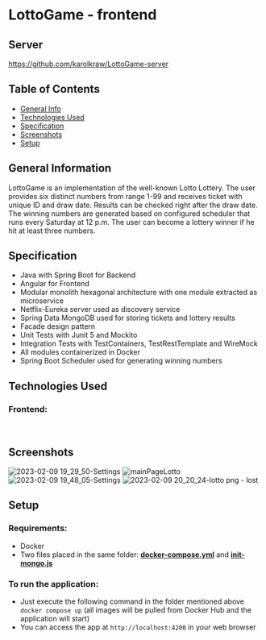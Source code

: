 # LottoGame - frontend

## Server
https://github.com/karolkraw/LottoGame-server

## Table of Contents
* [General Info](#general-information)
* [Technologies Used](#technologies-used)
* [Specification](#specification)
* [Screenshots](#screenshots)
* [Setup](#Setup)


## General Information
LottoGame is an implementation of the well-known Lotto Lottery.
The user provides six distinct numbers from range 1-99 and receives ticket with unique ID and draw date.
Results can be checked right after the draw date.
The winning numbers are generated based on configured scheduler that runs every Saturday at 12 p.m.
The user can become a lottery winner if he hit at least three numbers.


## Specification

- Java with Spring Boot for Backend
- Angular for Frontend
- Modular monolith hexagonal architecture with one module extracted as microservice
- Netflix-Eureka server used as discovery service
- Spring Data MongoDB used for storing tickets and lottery results
- Facade design pattern
- Unit Tests with Junit 5 and Mockito
- Integration Tests with TestContainers, TestRestTemplate and WireMock
- All modules containerized in Docker
- Spring Boot Scheduler used for generating winning numbers



## Technologies Used


### Frontend:<br>
<img src="https://img.shields.io/badge/angular-%23DD0031.svg?style=for-the-badge&logo=angular&logoColor=white" alt=""> &nbsp;
<img src="https://img.shields.io/badge/HTML5-E34F26?style=for-the-badge&logo=html5&logoColor=white" alt=""> &nbsp;
<img src="https://img.shields.io/badge/CSS3-1572B6?style=for-the-badge&logo=css3&logoColor=white" alt=""> &nbsp;



## Screenshots

![2023-02-09 19_29_50-Settings](https://user-images.githubusercontent.com/71384877/217914830-7e68a821-6164-41ae-ad3a-7f2a4d02f39d.png)
![mainPageLotto](https://user-images.githubusercontent.com/71384877/217914971-7aa9893f-4130-499e-965e-1f1fad5c98ba.png)
![2023-02-09 19_48_05-Settings](https://user-images.githubusercontent.com/71384877/217914840-417cc7ea-dfe8-4301-b7e9-06f1ecaf8a64.png)
![2023-02-09 20_20_24-lotto png ‎- lost](https://user-images.githubusercontent.com/71384877/217915957-231117c9-6d2a-4f7c-9860-3abe4d0508bd.png)


## Setup

### Requirements:
- Docker
- Two files placed in the same folder: **[docker-compose.yml](https://github.com/kalqa/LottoExcelentKarol/blob/master/docker-compose.yml)**
  and **[init-mongo.js](https://github.com/kalqa/LottoExcelentKarol/blob/master/init-mongo.js)** <br>

### To run the application:
- Just execute the following command in the folder mentioned above <br>
  ``
  docker compose up
  ``
(all images will be pulled from Docker Hub and the application will start) <br>
- You can access the app at `http://localhost:4200` in your web browser







